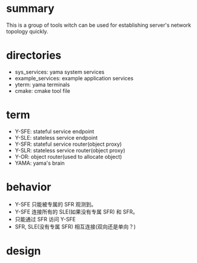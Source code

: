 # summary
This is a group of tools witch can be used for establishing server's network topology quickly.

# directories
- sys_services: yama system services
- example_services: example application services
- yterm: yama terminals
- cmake: cmake tool file


# term
- Y-SFE: stateful service endpoint
- Y-SLE: stateless service endpoint
- Y-SFR: stateful service router(object proxy)
- Y-SLR: stateless service router(object proxy)
- Y-OR: object router(used to allocate object)
- YAMA: yama's brain


# behavior
- Y-SFE 只能被专属的 SFR 观测到。
- Y-SFE 连接所有的 SLE(如果没有专属 SFR) 和 SFR。
- 只能通过 SFR 访问 Y-SFE 
- SFR, SLE(没有专属 SFR) 相互连接(双向还是单向？)


# design

